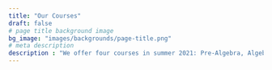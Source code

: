 ```yaml
---
title: "Our Courses"
draft: false
# page title background image
bg_image: "images/backgrounds/page-title.png"
# meta description
description : "We offer four courses in summer 2021: Pre-Algebra, Algebra, Geometry I (triangles), and Geometry II."
---
```

